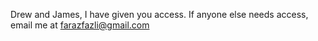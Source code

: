 [](https://github.com/farazfazli/LikeMind)

Drew and James, I have given you access. If anyone else needs access,
email me at farazfazli@gmail.com


